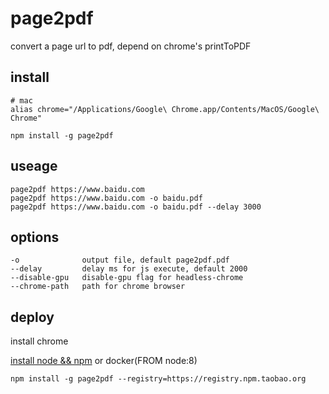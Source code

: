 # page2pdf

convert a page url to pdf, depend on chrome's printToPDF

## install

```
# mac
alias chrome="/Applications/Google\ Chrome.app/Contents/MacOS/Google\ Chrome"

npm install -g page2pdf
```

## useage

```
page2pdf https://www.baidu.com
page2pdf https://www.baidu.com -o baidu.pdf
page2pdf https://www.baidu.com -o baidu.pdf --delay 3000
```

## options

```
-o              output file, default page2pdf.pdf
--delay         delay ms for js execute, default 2000
--disable-gpu   disable-gpu flag for headless-chrome
--chrome-path   path for chrome browser
```

## deploy

install chrome

[install node && npm](https://nodejs.org/en/download/package-manager/) or docker(FROM node:8)

```
npm install -g page2pdf --registry=https://registry.npm.taobao.org
```
